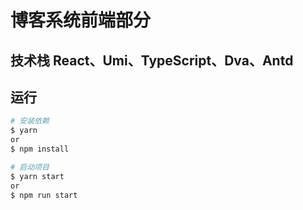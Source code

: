 # 博客系统前端部分

## 技术栈 React、Umi、TypeScript、Dva、Antd

## 运行

```bash
# 安装依赖
$ yarn
or
$ npm install

# 启动项目
$ yarn start
or
$ npm run start
```